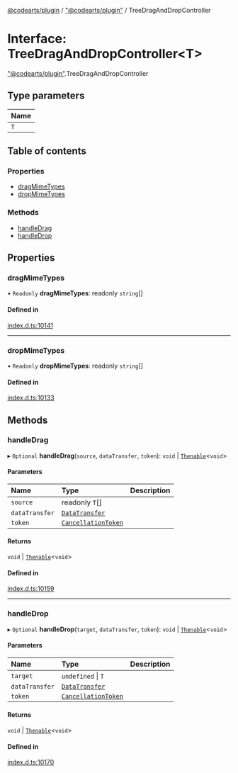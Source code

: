 [@codearts/plugin](../README.md) / ["@codearts/plugin"](../modules/_codearts_plugin_.md) / TreeDragAndDropController

# Interface: TreeDragAndDropController<T\>

["@codearts/plugin"](../modules/_codearts_plugin_.md).TreeDragAndDropController

## Type parameters

| Name |
| :------ |
| `T` |

## Table of contents

### Properties

- [dragMimeTypes](codearts_plugin_.TreeDragAndDropController.md#dragmimetypes)
- [dropMimeTypes](codearts_plugin_.TreeDragAndDropController.md#dropmimetypes)

### Methods

- [handleDrag](codearts_plugin_.TreeDragAndDropController.md#handledrag)
- [handleDrop](codearts_plugin_.TreeDragAndDropController.md#handledrop)

## Properties

### dragMimeTypes

• `Readonly` **dragMimeTypes**: readonly `string`[]

#### Defined in

[index.d.ts:10141](https://github.com/huaweicloud/cloudide-plugin-api/blob/203b986/index.d.ts#L10141)

___

### dropMimeTypes

• `Readonly` **dropMimeTypes**: readonly `string`[]

#### Defined in

[index.d.ts:10133](https://github.com/huaweicloud/cloudide-plugin-api/blob/203b986/index.d.ts#L10133)

## Methods

### handleDrag

▸ `Optional` **handleDrag**(`source`, `dataTransfer`, `token`): `void` \| [`Thenable`](Thenable.md)<`void`\>

#### Parameters

| Name | Type | Description |
| :------ | :------ | :------ |
| `source` | readonly `T`[] |  |
| `dataTransfer` | [`DataTransfer`](../classes/codearts_plugin_.DataTransfer.md) |  |
| `token` | [`CancellationToken`](codearts_plugin_.CancellationToken.md) |  |

#### Returns

`void` \| [`Thenable`](Thenable.md)<`void`\>

#### Defined in

[index.d.ts:10159](https://github.com/huaweicloud/cloudide-plugin-api/blob/203b986/index.d.ts#L10159)

___

### handleDrop

▸ `Optional` **handleDrop**(`target`, `dataTransfer`, `token`): `void` \| [`Thenable`](Thenable.md)<`void`\>

#### Parameters

| Name | Type | Description |
| :------ | :------ | :------ |
| `target` | `undefined` \| `T` |  |
| `dataTransfer` | [`DataTransfer`](../classes/codearts_plugin_.DataTransfer.md) |  |
| `token` | [`CancellationToken`](codearts_plugin_.CancellationToken.md) |  |

#### Returns

`void` \| [`Thenable`](Thenable.md)<`void`\>

#### Defined in

[index.d.ts:10170](https://github.com/huaweicloud/cloudide-plugin-api/blob/203b986/index.d.ts#L10170)
